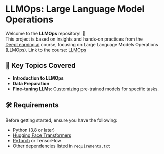 # LLMOps: Large Language Model Operations

Welcome to the **LLMOps** repository! 🚀  
This project is based on insights and hands-on practices from the [DeepLearning.ai](https://www.deeplearning.ai/) course, focusing on Large Language Models Operations (LLMOps).
Link to the course: [LLMOps](https://learn.deeplearning.ai/courses/llmops/lesson/1/introduction)

## 🌟 Key Topics Covered
- **Introduction to LLMOps**
-  **Data Preparation**
- **Fine-tuning LLMs**: Customizing pre-trained models for specific tasks.

## 🛠️ Requirements
Before getting started, ensure you have the following:
- Python (3.8 or later)
- [Hugging Face Transformers](https://huggingface.co/transformers)
- [PyTorch](https://pytorch.org/) or TensorFlow
- Other dependencies listed in `requirements.txt`

